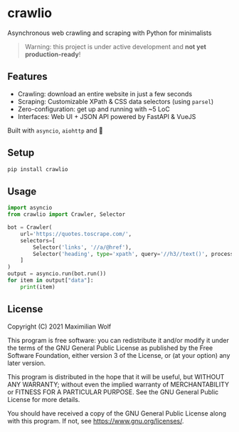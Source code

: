 # crawlio
Asynchronous web crawling and scraping with Python for minimalists

> Warning: this project is under active development and **not yet production-ready**!

## Features

- Crawling: download an entire website in just a few seconds
- Scraping: Customizable XPath & CSS data selectors (using `parsel`)
- Zero-configuration: get up and running with ~5 LoC
- Interfaces: Web UI + JSON API powered by FastAPI & VueJS

Built with `asyncio`, `aiohttp` and 🍺

## Setup
```bash
pip install crawlio
```

## Usage

```python
import asyncio
from crawlio import Crawler, Selector

bot = Crawler(
    url='https://quotes.toscrape.com/',
    selectors=[
        Selector('links', '//a/@href'),
        Selector('heading', type='xpath', query='//h3//text()', process=lambda items: ' '.join(items))
    ]
)
output = asyncio.run(bot.run())
for item in output["data"]:
    print(item)
```

## License
Copyright (C) 2021  Maximilian Wolf

This program is free software: you can redistribute it and/or modify
it under the terms of the GNU General Public License as published by
the Free Software Foundation, either version 3 of the License, or
(at your option) any later version.

This program is distributed in the hope that it will be useful,
but WITHOUT ANY WARRANTY; without even the implied warranty of
MERCHANTABILITY or FITNESS FOR A PARTICULAR PURPOSE.  See the
GNU General Public License for more details.

You should have received a copy of the GNU General Public License
along with this program.  If not, see <https://www.gnu.org/licenses/>.